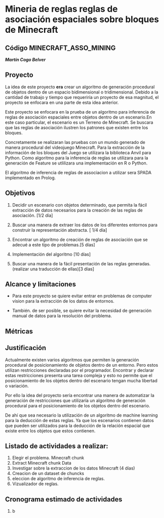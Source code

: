 # Mineria de reglas reglas de asociación espaciales sobre bloques de Minecraft #

## Código MINECRAFT_ASSO_MINING ##

***Martín Cogo Belver***

## Proyecto ##

La idea de este proyecto **era** crear un algoritmo de generación procedural de objetos dentro de un espacio bidimensional o tridimensional. Debido a la cantidad de trabajo y tiempo que requeriría un proyecto de esa magnitud, el proyecto se enfocara en una parte de esta idea anterior.

Este proyecto se enfocara en la prueba de un algoritmo para inferencia de reglas de asociación espaciales entre objetos dentro de un escenario.En este caso particular, el escenario es un Terreno de Minecraft. Se buscara que las reglas de asociación ilustren los patrones que existen entre los bloques.

Concretamente se realizaran las pruebas con un mundo generado de manera procedural del videojuego Minecraft. Para la extracción de la información de los bloques del Juego se utilizara la biblioteca Anvil para Python. Como algoritmo para la inferencia de reglas se utilizara
para la generación de Feature se utlilizara una implementación en R o Python.

El algoritmo de inferencia de reglas de associacion a utilizar sera SPADA implementado en Prolog.

## Objetivos ##  

1. Decidir un escenario con objetos determinado, que permita la fácil extracción de datos necesarios para la creación de las reglas de asociación.  [1/2 día]

2. Buscar una manera de extraer los datos de los diferentes entornos para construir la representación abstracta.  [ 1/4 día]

3. Encontrar un algoritmo de creación de reglas de asociación que se adecué a este tipo de problemas.[5 días]

4. Implementación del algoritmo [10 días]

5. Buscar una manera de la fácil presentación de las reglas generadas.(realizar una traducción de ellas)[3 días]

## Alcance y limitaciones ##

+ Para este proyecto se quiere evitar entrar en problemas de computer vision para la extracción de los datos de entornos.

+ También. de ser posible, se quiere evitar la necesidad de generación manual de datos para la resolución del problema.  

## Métricas ##

## Justificación ##

Actualmente existen varios algoritmos que permiten la generación procedural de posicionamiento de objetos dentro de un  entorno. Pero estos utilizan restricciones declaradas por el programador. Encontrar y declarar estas restricciones presenta una tarea compleja y esto no permite que el posicionamiento de los objetos dentro del escenario tengan mucha libertad o variación.  

Por ello la idea del proyecto sería encontrar una manera de automatizar la generación de restricciones que utilizaría un algoritmo de generación procedural para el posicionamiento de los objetos dentro del escenario.

De ahí que sea necesario la utilización de un algoritmo de machine learning para la deducción de estas reglas. Ya que los escenarios contienen datos que pueden ser utilizados para la deducción de la relación espacial que existe entre los objetos que estos contienen.  

## Listado de actividades a realizar: ##

1. Elegir el problema. Minecraft chunk
2. Extract Minecraft chunk Data
3. Investigar sobre la extraccion de los datos Minecraft (4 días)
4. Creacion de un dataset de chuncks
5. eleccion de algoritmo de inferencia de reglas.
6. Vizualizador de reglas.

## Cronograma estimado de actividades ##

1. b